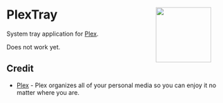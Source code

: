# PlexTray <img align="right" src="Plex.ico" width="128" style="margin:0px 30px">
System tray application for [Plex](https://github.com/plexinc).

Does not work yet.

## Credit
* [Plex](https://github.com/plexinc) - Plex organizes all of your personal media so you can enjoy it no matter where you are.
